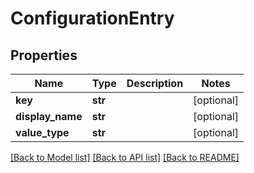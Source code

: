 # ConfigurationEntry

## Properties
Name | Type | Description | Notes
------------ | ------------- | ------------- | -------------
**key** | **str** |  | [optional] 
**display_name** | **str** |  | [optional] 
**value_type** | **str** |  | [optional] 

[[Back to Model list]](../README.md#documentation-for-models) [[Back to API list]](../README.md#documentation-for-api-endpoints) [[Back to README]](../README.md)


